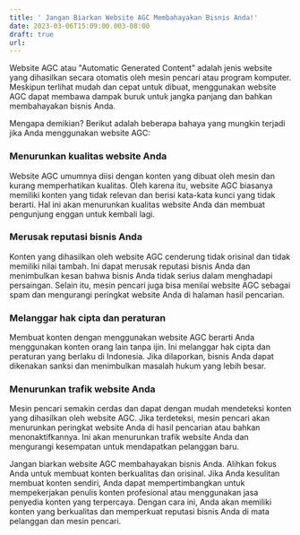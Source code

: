 ```yaml
---
title: ' Jangan Biarkan Website AGC Membahayakan Bisnis Anda!'
date: 2023-03-06T15:09:00.003-08:00
draft: true
url: 
---
```


Website AGC atau "Automatic Generated Content" adalah jenis website yang dihasilkan secara otomatis oleh mesin pencari atau program komputer. Meskipun terlihat mudah dan cepat untuk dibuat, menggunakan website AGC dapat membawa dampak buruk untuk jangka panjang dan bahkan membahayakan bisnis Anda.

  

Mengapa demikian? Berikut adalah beberapa bahaya yang mungkin terjadi jika Anda menggunakan website AGC:

  

### Menurunkan kualitas website Anda

Website AGC umumnya diisi dengan konten yang dibuat oleh mesin dan kurang memperhatikan kualitas. Oleh karena itu, website AGC biasanya memiliki konten yang tidak relevan dan berisi kata-kata kunci yang tidak berarti. Hal ini akan menurunkan kualitas website Anda dan membuat pengunjung enggan untuk kembali lagi.

  

### Merusak reputasi bisnis Anda

Konten yang dihasilkan oleh website AGC cenderung tidak orisinal dan tidak memiliki nilai tambah. Ini dapat merusak reputasi bisnis Anda dan menimbulkan kesan bahwa bisnis Anda tidak serius dalam menghadapi persaingan. Selain itu, mesin pencari juga bisa menilai website AGC sebagai spam dan mengurangi peringkat website Anda di halaman hasil pencarian.

  

### Melanggar hak cipta dan peraturan

Membuat konten dengan menggunakan website AGC berarti Anda menggunakan konten orang lain tanpa ijin. Ini melanggar hak cipta dan peraturan yang berlaku di Indonesia. Jika dilaporkan, bisnis Anda dapat dikenakan sanksi dan menimbulkan masalah hukum yang lebih besar.

  

### Menurunkan trafik website Anda

Mesin pencari semakin cerdas dan dapat dengan mudah mendeteksi konten yang dihasilkan oleh website AGC. Jika terdeteksi, mesin pencari akan menurunkan peringkat website Anda di hasil pencarian atau bahkan menonaktifkannya. Ini akan menurunkan trafik website Anda dan mengurangi kesempatan untuk mendapatkan pelanggan baru.

  

Jangan biarkan website AGC membahayakan bisnis Anda. Alihkan fokus Anda untuk membuat konten berkualitas dan orisinal. Jika Anda kesulitan membuat konten sendiri, Anda dapat mempertimbangkan untuk mempekerjakan penulis konten profesional atau menggunakan jasa penyedia konten yang terpercaya. Dengan cara ini, Anda akan memiliki konten yang berkualitas dan memperkuat reputasi bisnis Anda di mata pelanggan dan mesin pencari.